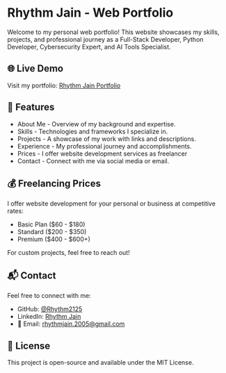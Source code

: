 # Rhythm Jain - Web Portfolio

Welcome to my personal web portfolio! This website showcases my skills, projects, and professional journey as a Full-Stack Developer, Python Developer, Cybersecurity Expert, and AI Tools Specialist.

## 🌐 Live Demo

Visit my portfolio: [Rhythm Jain Portfolio](https://rhythmjainportfolio.vercel.app/)

## 🚀 Features

- About Me - Overview of my background and expertise.
- Skills - Technologies and frameworks I specialize in.
- Projects - A showcase of my work with links and descriptions.
- Experience - My professional journey and accomplishments.
- Prices - I offer website development services as freelancer
- Contact - Connect with me via social media or email.

## 💰 Freelancing Prices

I offer website development for your personal or business at competitive rates:

- Basic Plan ($60 - $180)
- Standard ($200 - $350)
- Premium ($400 - $600+)

For custom projects, feel free to reach out!

## 📬 Contact

Feel free to connect with me:

- GitHub: [@Rhythm2125](https://github.com/Rhythm2125)
- LinkedIn: [Rhythm Jain](https://www.linkedin.com/in/rhythm-jain-7a41ba288)
- 📧 Email: [rhythmjain.2005@gmail.com](mailto:rhythmjain.2005@gmail.com)

## 📜 License

This project is open-source and available under the MIT License.
